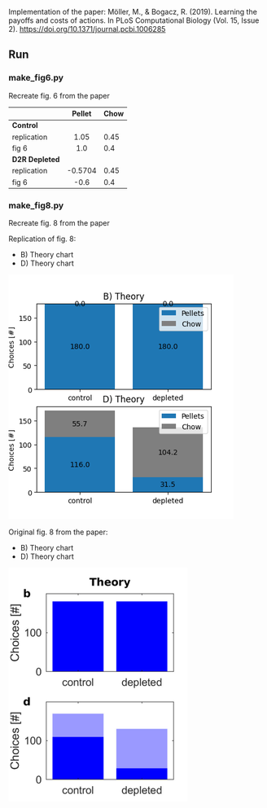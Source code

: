 Implementation of the paper: Möller, M., & Bogacz, R. (2019). Learning the payoffs and costs of actions. 
In PLoS Computational Biology (Vol. 15, Issue 2). https://doi.org/10.1371/journal.pcbi.1006285

## Run

### make_fig6.py
Recreate fig. 6 from the paper

|                            |  Pellet | Chow |
|----------------------------|:-------:|------|
| **Control**                |         |      |
| replication                | 1.05    | 0.45 |
| fig 6                      | 1.0     | 0.4  |
| **D2R Depleted**           |         |      |
| replication                | -0.5704 | 0.45 |
| fig 6                      | -0.6    | 0.4  |

### make_fig8.py
Recreate fig. 8 from the paper

Replication of fig. 8:
* B) Theory chart
* D) Theory chart

![fig8](figures/fig8.png)

Original fig. 8 from the paper: 
* B) Theory chart
* D) Theory chart

![fig8publication](figures/fig8_publication.png)
